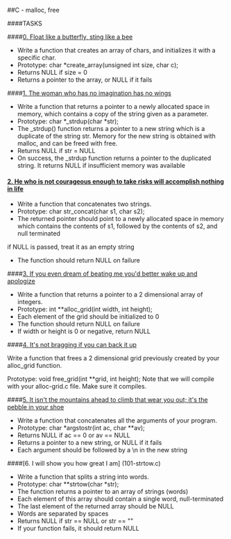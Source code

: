 ##C - malloc, free

####TASKS

####[0. Float like a butterfly, sting like a bee](0-create_array.c)

-   Write a function that creates an array of chars, and initializes it with a specific char.
-   Prototype: char \*create_array(unsigned int size, char c);
-   Returns NULL if size = 0
-   Returns a pointer to the array, or NULL if it fails

####[1. The woman who has no imagination has no wings](1-strdup.c)

-   Write a function that returns a pointer to a newly allocated space in memory, which contains a copy of the string given as a parameter.
-   Prototype: char *\_strdup(char *str);
-   The \_strdup() function returns a pointer to a new string which is a duplicate of the string str. Memory for the new string is obtained with malloc, and can be freed with free.
-   Returns NULL if str = NULL
-   On success, the \_strdup function returns a pointer to the duplicated string. It returns NULL if insufficient memory was available

#### [2. He who is not courageous enough to take risks will accomplish nothing in life](2-str_concat.c)

-   Write a function that concatenates two strings.
-   Prototype: char str_concat(char s1, char s2);
-   The returned pointer should point to a newly allocated space in memory which contains the contents of s1, followed by the contents of s2, and null terminated

if NULL is passed, treat it as an empty string

-   The function should return NULL on failure

####[3. If you even dream of beating me you'd better wake up and apologize](3-alloc_grid.c)

-   Write a function that returns a pointer to a 2 dimensional array of integers.
-   Prototype: int \*\*alloc_grid(int width, int height);
-   Each element of the grid should be initialized to 0
-   The function should return NULL on failure
-   If width or height is 0 or negative, return NULL

####[4. It's not bragging if you can back it up](4-free_grid.c)

Write a function that frees a 2 dimensional grid previously created by your alloc_grid function.

Prototype: void free_grid(int \*\*grid, int height);
Note that we will compile with your alloc-grid.c file. Make sure it compiles.

####[5. It isn't the mountains ahead to climb that wear you out; it's the pebble in your shoe](100-argstostr.c)

-   Write a function that concatenates all the arguments of your program.
-   Prototype: char \*argstostr(int ac, char \*\*av);
-   Returns NULL if ac == 0 or av == NULL
-   Returns a pointer to a new string, or NULL if it fails
-   Each argument should be followed by a \n in the new string  


####[6. I will show you how great I am] (101-strtow.c)

-   Write a function that splits a string into words.
-   Prototype: char \**strtow(char *str);
-   The function returns a pointer to an array of strings (words)
-   Each element of this array should contain a single word, null-terminated
-   The last element of the returned array should be NULL
-   Words are separated by spaces
-   Returns NULL if str == NULL or str == ""
-   If your function fails, it should return NULL
